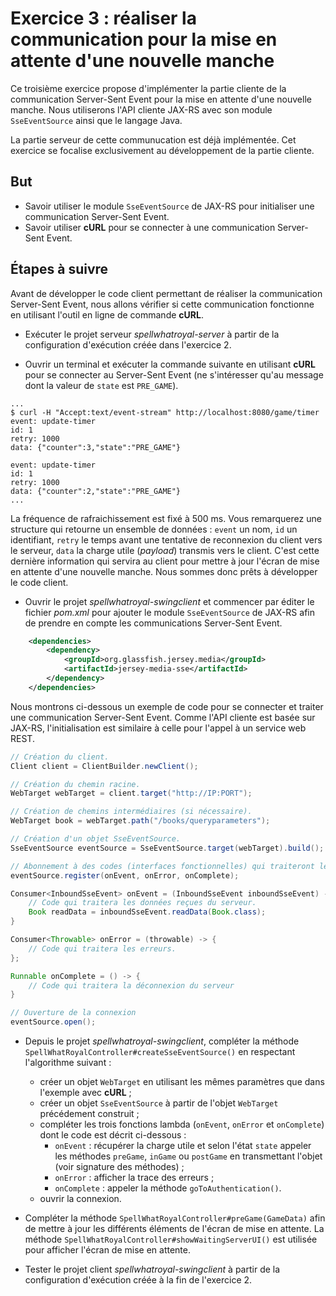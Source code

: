# Exercice 3 : réaliser la communication pour la mise en attente d'une nouvelle manche

Ce troisième exercice propose d'implémenter la partie cliente de la communication Server-Sent Event pour la mise en attente d'une nouvelle manche. Nous utiliserons l'API cliente JAX-RS avec son module `SseEventSource` ainsi que le langage Java.

La partie serveur de cette communucation est déjà implémentée. Cet exercice se focalise exclusivement au développement de la partie cliente.

## But

* Savoir utiliser le module `SseEventSource` de JAX-RS pour initialiser une communication Server-Sent Event.
* Savoir utiliser **cURL** pour se connecter à une communication Server-Sent Event.

## Étapes à suivre

Avant de développer le code client permettant de réaliser la communication Server-Sent Event, nous allons vérifier si cette communication fonctionne en utilisant l'outil en ligne de commande **cURL**.

* Exécuter le projet serveur _spellwhatroyal-server_ à partir de la configuration d'exécution créée dans l'exercice 2.

* Ouvrir un terminal et exécuter la commande suivante en utilisant **cURL** pour se connecter au Server-Sent Event (ne s'intéresser qu'au message dont la valeur de `state` est `PRE_GAME`).

```console
...
$ curl -H "Accept:text/event-stream" http://localhost:8080/game/timer
event: update-timer
id: 1
retry: 1000
data: {"counter":3,"state":"PRE_GAME"}

event: update-timer
id: 1
retry: 1000
data: {"counter":2,"state":"PRE_GAME"}
...
```

La fréquence de rafraichissement est fixé à 500 ms. Vous remarquerez une structure qui retourne un ensemble de données : `event` un nom, `id` un identifiant, `retry` le temps avant une tentative de reconnexion du client vers le serveur, `data` la charge utile (_payload_) transmis vers le client. C'est cette dernière information qui servira au client pour mettre à jour l'écran de mise en attente d'une nouvelle manche. Nous sommes donc prêts à développer le code client.

* Ouvrir le projet _spellwhatroyal-swingclient_ et commencer par éditer le fichier _pom.xml_ pour ajouter le module `SseEventSource` de JAX-RS afin de prendre en compte les communications Server-Sent Event.

```xml
    <dependencies>
        <dependency>
            <groupId>org.glassfish.jersey.media</groupId>
            <artifactId>jersey-media-sse</artifactId>
        </dependency>
    </dependencies>
```

Nous montrons ci-dessous un exemple de code pour se connecter et traiter une communication Server-Sent Event. Comme l'API cliente est basée sur JAX-RS, l'initialisation est similaire à celle pour l'appel à un service web REST.

```Java
// Création du client.
Client client = ClientBuilder.newClient();

// Création du chemin racine.
WebTarget webTarget = client.target("http://IP:PORT");

// Création de chemins intermédiaires (si nécessaire).
WebTarget book = webTarget.path("/books/queryparameters");

// Création d'un objet SseEventSource.
SseEventSource eventSource = SseEventSource.target(webTarget).build();

// Abonnement à des codes (interfaces fonctionnelles) qui traiteront les nouvelles données, les erreurs et la déconnexion.
eventSource.register(onEvent, onError, onComplete);

Consumer<InboundSseEvent> onEvent = (InboundSseEvent inboundSseEvent) -> {
    // Code qui traitera les données reçues du serveur.
    Book readData = inboundSseEvent.readData(Book.class);
}

Consumer<Throwable> onError = (throwable) -> {
    // Code qui traitera les erreurs.
};

Runnable onComplete = () -> {
    // Code qui traitera la déconnexion du serveur
}

// Ouverture de la connexion
eventSource.open();
```

* Depuis le projet _spellwhatroyal-swingclient_, compléter la méthode `SpellWhatRoyalController#createSseEventSource()` en respectant l'algorithme suivant :
  * créer un objet `WebTarget` en utilisant les mêmes paramètres que dans l'exemple avec **cURL** ;  
  * créer un objet `SseEventSource` à partir de l'objet `WebTarget` précédement construit ;
  * compléter les trois fonctions lambda (`onEvent`, `onError` et `onComplete`) dont le code est décrit ci-dessous :
    * `onEvent` : récupérer la charge utile et selon l'état `state` appeler les méthodes `preGame`, `inGame` ou `postGame` en transmettant l'objet (voir signature des méthodes) ;
    * `onError` : afficher la trace des erreurs ;
    * `onComplete` : appeler la méthode `goToAuthentication()`.
  * ouvrir la connexion.

* Compléter la méthode `SpellWhatRoyalController#preGame(GameData)` afin de mettre à jour les différents éléments de l'écran de mise en attente. La méthode `SpellWhatRoyalController#showWaitingServerUI()` est utilisée pour afficher l'écran de mise en attente.

* Tester le projet client _spellwhatroyal-swingclient_ à partir de la configuration d'exécution créée à la fin de l'exercice 2.
